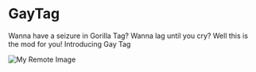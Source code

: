 # GayTag
Wanna have a seizure in Gorilla Tag? Wanna lag until you cry? Well this is the mod for you! Introducing Gay Tag 

![My Remote Image]([https://cdn.discordapp.com/attachments/1088931791869583501/1109358747060547594/image.png])
